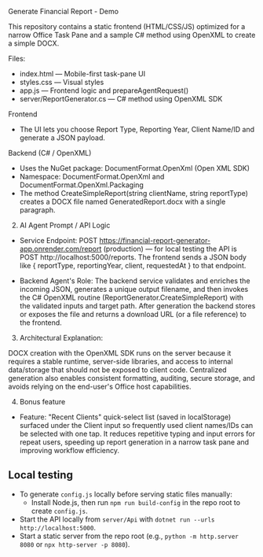 Generate Financial Report - Demo

This repository contains a static frontend (HTML/CSS/JS) optimized for a narrow Office Task Pane and a sample C# method using OpenXML to create a simple DOCX.

Files:
- index.html — Mobile-first task-pane UI
- styles.css — Visual styles
- app.js — Frontend logic and prepareAgentRequest()
- server/ReportGenerator.cs — C# method using OpenXML SDK

Frontend
- The UI lets you choose Report Type, Reporting Year, Client Name/ID and generate a JSON payload.

Backend (C# / OpenXML)
- Uses the NuGet package: DocumentFormat.OpenXml (Open XML SDK)
- Namespace: DocumentFormat.OpenXml and DocumentFormat.OpenXml.Packaging
- The method CreateSimpleReport(string clientName, string reportType) creates a DOCX file named GeneratedReport.docx with a single paragraph.

2. AI Agent Prompt / API Logic

- Service Endpoint: POST https://financial-report-generator-app.onrender.com/report   (production) — for local testing the API is POST http://localhost:5000/reports. The frontend sends a JSON body like { reportType, reportingYear, client, requestedAt } to that endpoint.

- Backend Agent's Role: The backend service validates and enriches the incoming JSON, generates a unique output filename, and then invokes the C# OpenXML routine (ReportGenerator.CreateSimpleReport) with the validated inputs and target path. After generation the backend stores or exposes the file and returns a download URL (or a file reference) to the frontend.

3. Architectural Explanation:

DOCX creation with the OpenXML SDK runs on the server because it requires a stable runtime, server-side libraries, and access to internal data/storage that should not be exposed to client code. Centralized generation also enables consistent formatting, auditing, secure storage, and avoids relying on the end-user's Office host capabilities.

4. Bonus feature

- Feature: "Recent Clients" quick-select list (saved in localStorage) surfaced under the Client input so frequently used client names/IDs can be selected with one tap. It reduces repetitive typing and input errors for repeat users, speeding up report generation in a narrow task pane and improving workflow efficiency.

Local testing
-------------
- To generate `config.js` locally before serving static files manually:
	- Install Node.js, then run `npm run build-config` in the repo root to create `config.js`.
- Start the API locally from `server/Api` with `dotnet run --urls http://localhost:5000`.
- Start a static server from the repo root (e.g., `python -m http.server 8080` or `npx http-server -p 8080`).


